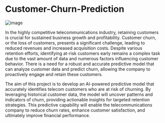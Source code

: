 # Customer-Churn-Prediction
![image](https://github.com/user-attachments/assets/7512e8a9-34b5-4ff8-b989-a928a3473fbf)

In the highly competitive telecommunications industry, retaining customers is crucial for sustained business growth and profitability. Customer churn, or the loss of customers, presents a significant challenge, leading to reduced revenues and increased acquisition costs. Despite various retention efforts, identifying at-risk customers early remains a complex task due to the vast amount of data and numerous factors influencing customer behavior. There is a need for a robust and accurate predictive model that can analyze customer data and predict churn, allowing the company to proactively engage and retain these customers.

The aim of this project is to develop an AI-powered predictive model that accurately identifies telecom customers who are at risk of churning. By leveraging historical customer data, the model will uncover patterns and indicators of churn, providing actionable insights for targeted retention strategies. This predictive capability will enable the telecommunications company to reduce churn rates, enhance customer satisfaction, and ultimately improve financial performance.

